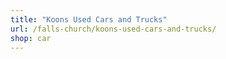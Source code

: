 ```yaml
---
title: "Koons Used Cars and Trucks"
url: /falls-church/koons-used-cars-and-trucks/
shop: car
---
```

